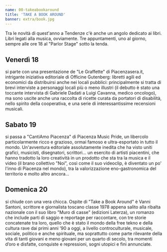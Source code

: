 ```yaml
---
name: 00-takeabookaround
title: 'TAKE A BOOK AROUND'
banner: extra/book.jpg
---
```


Tra le novità di quest'anno a Tendenze c'è anche un angolo dedicato ai libri. Libri legati alla musica, ovviamente. Tre appuntamenti, uno al giorno, sempre alle ore 18 al "Parlor Stage" sotto la tenda.

## Venerdì 18
si parte con una presentazione de "Le Graffette" di Piacenzasera.it, intrigante iniziativa editoriale di Officine Gutenberg: libretti agili ed economici da distribuirsi anche nei locali pubblici: principalmente si tratta di brevi interviste a personaggi locali più o meno illustri (il debutto è stato una toccante intervista di Gabriele Dadati a Luigi Cavanna, medico oncologo), ma sono uscite anche una raccolta di ricette curata da portatori di disabilità, nello spirito della cooperativa, e una serie di interessantissime recensioni musicali.

## Sabato 19
si passa a "CantiAmo Piacenza" di Piacenza Music Pride, un libercolo particolarmente ricco e grazioso, ormai famoso e ultra-esportato in tutto il mondo. Un'avventura editoriale assolutamente inedita che ha visto uniti grafici, musicisti, disegnatori, scrittori... un esercito di artisti piacentini, che hanno tradotto la loro creatività in un prodotto che sta tra la musica e il video (il brano collettivo "Noi", così come il suo videoclip, è diventato un po' l'inno di Piacenza nel mondo), tra la valorizzazione eno-gastronomica del territorio e molto altro ancora...

## Domenica 20
si chiude con una vera chicca. Ospite di "Take a Book Around" è Vanni Santoni, scrittore e giornalista toscano classe 1978 appena salito alla ribalta nazionale con il suo libro "Muro di casse" (edizioni Laterza), un romanzo che include parti di saggio e reportage per raccontare, con tre storie concatenate tra loro, quello che è stato il mondo della free tekno e della cultura rave dai primi anni ’90 a oggi, a livello controculturale, musicale, sociale, politico e anche spirituale, ma soprattutto come parte rilevante della vita di tanti giovani e meno giovani per un quarto di secolo, tra momenti d’oro e disfatte, conquiste e repressioni, sogni utopici e fini annunciate.
